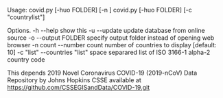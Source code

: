 Usage: covid.py [-huo FOLDER] [-n <count>]
       covid.py [-huo FOLDER] [-c "countrylist"]

Options.
-h --help    show this
-u --update  update database from online source
-o --output FOLDER    specify output folder instead of opening web browser
-n count --number count number of countries to display [default: 10]
-c "list" --countries "list" space separared list of ISO 3166-1 alpha-2 country code

This depends 2019 Novel Coronavirus COVID-19 (2019-nCoV) Data Repository by Johns Hopkins CSSE available at https://github.com/CSSEGISandData/COVID-19.git

